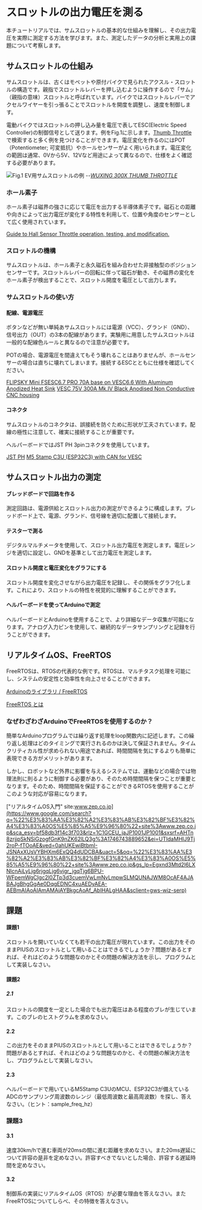 # スロットルの出力電圧を測る
本チュートリアルでは、サムスロットルの基本的な仕組みを理解し、その出力電圧を実際に測定する方法を学びます。また、測定したデータの分析と実用上の課題について考察します。

## サムスロットルの仕組み

サムスロットルは、古くはモペットや原付バイクで見られたアクスル・スロットルの構造です。親指でスロットルレバーを押し込むように操作するので「サム」（親指の意味）スロットルと呼ばれています。バイクではスロットルレバーでアクセルワイヤーを引っ張ることでスロットルを開度を調整し、速度を制御します。

電動バイクではスロットルの押し込み量を電圧で表してESC(Electric Speed Controller)の制御信号として送ります。例をFig.1に示します。[Thumb Throttle](https://www.google.com/search?q=thumb+throttle&sca_esv=bf58db3f14c3f703&rlz=1C1GCEU_jaJP1001JP1001&udm=2&biw=1494&bih=668&sxsrf=AHTn8zr9W1SdJEWDl3p6c-ftJU1HeQTRDA%3A1746741519783&ei=DykdaKfML6nk2roPpsjnuQI&ved=0ahUKEwjnj7Se75SNAxUpslYBHSbkOScQ4dUDCBE&uact=5&oq=thumb+throttle&gs_lp=EgNpbWciDnRodW1iIHRocm90dGxlMgcQABiABBgTMgcQABiABBgTMgcQABiABBgTMgcQABiABBgTMgcQABiABBgTMgcQABiABBgTMgcQABiABBgTMgcQABiABBgTMgcQABiABBgTMgcQABiABBgTMgcQABiABBgTMgcQABiABBgTMgcQABiABBgTMgcQABiABBgTMgcQABiABBgTSNQUUABYtBNwAHgAkAEAmAFhoAGrCaoBAjE0uAEDyAEA-AEBmAIOoALzCcICDRAAGIAEGLEDGIMBGATCAhAQABiABBixAxiDARgEGIoFwgILEAAYgAQYsQMYgwHCAg4QABiABBixAxiDARiKBcICCBAAGIAEGLEDwgIFEAAYgATCAgcQABiABBgEwgIEEAAYHpgDAJIHBDEzLjGgB6wqsgcEMTMuMbgH8wk&sclient=img) で検索すると多く例を見つけることができます。電圧変化を作るのにはPOT（Potentiometer; 可変抵抗）やホールセンサーがよく用いられます。電圧変化の範囲は通常、0Vから5V、12Vなど用途によって異なるので、仕様をよく確認する必要があります。




![Fig.1 EV用サムスロットルの例](https://trampaboards.com/resources/images/products/35551.jpg)
--<cite>[WUXING 300X THUMB THROTTLE](https://trampaboards.com/resources/images/products/35551.jpg)


### ホール素子
ホール素子は磁界の強さに応じて電圧を出力する半導体素子です。磁石との距離や向きによって出力電圧が変化する特性を利用して、位置や角度のセンサーとして広く使用されています。

[Guide to Hall Sensor Throttle operation, testing, and modification.](https://electricbike.com/forum/forum/kits/golden-motor-magic-pie/70584-guide-to-hall-sensor-throttle-operation-testing-and-modification)

### スロットルの機構
サムスロットルは、ホール素子と永久磁石を組み合わせた非接触型のポジションセンサーです。スロットルレバーの回転に伴って磁石が動き、その磁界の変化をホール素子が検出することで、スロットル開度を電圧として出力します。

### サムスロットルの使い方

#### 配線、電源電圧
ボタンなどが無い単純あサムスロットルには電源（VCC）、グランド（GND）、信号出力（OUT）の3本の配線があります。実験用に用意したサムスロットルは一般的な配線色ルールと異なるので注意が必要です。

POTの場合、電源電圧を間違えてもそう壊れることはありませんが、ホールセンサーの場合は直ちに壊れてしまいます。接続するESCとともに仕様を確認してください。

[FLIPSKY Mini FSESC6.7 PRO 70A base on VESC6.6 With Aluminum Anodized Heat Sink](https://flipsky.net/collections/v6-series/products/mini-fsesc6-7-pro-70a)
[VESC 75V 300A Mk.IV Black Anodised Non Conductive CNC housing](https://trampaboards.com/vesc-75v-300a-mkiv-black-anodised-non-conductive-cnc-housing--300-each-p-36236.html)

#### コネクタ
サムスロットルのコネクタは、誤接続を防ぐために形状が工夫されています。配線の極性に注意して、確実に接続することが重要です。

ヘルパーボードではJST PH 3pinコネクタを使用しています。

[JST PH](https://www.jst-mfg.com/product/index.php?series=199)
[M5 Stamp C3U (ESP32C3) with CAN for VESC](https://oshwlab.com/shima1/esp32c3-can-for-vesc)

## サムスロットル出力の測定

#### ブレッドボードで回路を作る
測定回路は、電源供給とスロットル出力の測定ができるように構成します。ブレッドボード上で、電源、グランド、信号線を適切に配置して接続します。

#### テスターで測る
デジタルマルチメータを使用して、スロットル出力電圧を測定します。電圧レンジを適切に設定し、GNDを基準として出力電圧を測定します。

#### スロットル開度と電圧変化をグラフにする
スロットル開度を変化させながら出力電圧を記録し、その関係をグラフ化します。これにより、スロットルの特性を視覚的に理解することができます。

#### ヘルパーボードを使ってArduinoで測定
ヘルパーボードとArduinoを使用することで、より詳細なデータ収集が可能になります。アナログ入力ピンを使用して、継続的なデータサンプリングと記録を行うことができます。

## リアルタイムOS、FreeRTOS

FreeRTOSは、RTOSの代表的な例です。RTOSは、マルチタスク処理を可能にし、システムの安定性と効率性を向上させることができます。

[Arduinoのライブラリ / FreeRTOS](
https://docs.arduino.cc/libraries/freertos/)

[FreeRTOS とは](https://docs.aws.amazon.com/ja_jp/freertos/latest/userguide/what-is-freertos.html)

### なぜわざわざArduinoでFreeRTOSを使用するのか？

簡単なArduinoプログラムでは繰り返す処理をloop関数内に記述します。この繰り返し処理はどのタイミングで実行されるのかは決して保証されません。タイムクリティカル性が求められない用途であれば、時間間隔を気にするよりも簡単に表現できる方がメリットがあります。

しかし、ロボットなど外界に影響を与えるシステムでは、運動などの場合では物理法則に則るように制御する必要があり、そのため時間間隔を保つことが重要となります。そのため、時間間隔を保証することができるRTOSを使用することがこのような対応が容易になります。

["リアルタイムOS入門" site:www.zep.co.jp](https://www.google.com/search?q=%22%E3%83%AA%E3%82%A2%E3%83%AB%E3%82%BF%E3%82%A4%E3%83%A0OS%E5%85%A5%E9%96%80%22+site%3Awww.zep.co.jp&sca_esv=bf58db3f14c3f703&rlz=1C1GCEU_jaJP1001JP1001&sxsrf=AHTn8zrjjpSkNSiGzogfGnK9nZK62lLQ3g%3A1746743889652&ei=UTIdaMHIJ9Tj2roP-fTOoAE&ved=0ahUKEwiBtbmI-JSNAxXUsVYBHXm6ExQQ4dUDCBA&uact=5&oq=%22%E3%83%AA%E3%82%A2%E3%83%AB%E3%82%BF%E3%82%A4%E3%83%A0OS%E5%85%A5%E9%96%80%22+site%3Awww.zep.co.jp&gs_lp=Egxnd3Mtd2l6LXNlcnAiLyLjg6rjgqLjg6vjgr_jgqTjg6BPU-WFpemWgCIgc2l0ZTp3d3cuemVwLmNvLmpwSLMQUNAJWM8OcAF4AJABAJgBhgGgAe0DqgEDNC4xuAEDyAEA-AEBmAIAoAIAmAMAiAYBkgcAoAf_AbIHALgHAA&sclient=gws-wiz-serp)

## 課題

#### 課題1 

スロットルを開いていなくても若干の出力電圧が現れています。この出力をそのままPIUSのスロットルとして用いることはできるでしょうか？問題があるとすれば、それはどのような問題なのかとその問題の解決方法を示し、プログラムとして実装しなさい。

#### 課題2

##### 2.1

スロットルの開度を一定とした場合でも出力電圧はある程度のブレが生じています。このブレのヒストグラムを求めなさい。

#### 2.2

この出力をそのままPIUSのスロットルとして用いることはできるでしょうか？問題があるとすれば、それはどのような問題なのかと、その問題の解決方法をし、プログラムとして実装しなさい。

#### 2.3

ヘルパーボードで用いているM5Stamp C3UのMCU、ESP32C3が備えているADCのサンプリング周波数のレンジ（最低周波数と最高周波数）を探し、答えなさい。（ヒント：sample_freq_hz）

### 課題3

#### 3.1

速度30km/hで進む車両が20msの間に進む距離を求めなさい。また20ms遅延について許容の是非を定めなさい。許容すべきでないとした場合、許容する遅延時間を定めなさい。

#### 3.2

制御系の実装にリアルタイムOS（RTOS）が必要な理由を答えなさい。またFreeRTOSについてしらべ、その特徴を答えなさい。
